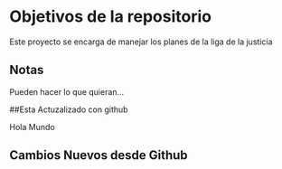# Objetivos de la repositorio

Este proyecto se encarga de manejar los planes de la liga de la justicia


## Notas
Pueden hacer lo que quieran...

##Esta Actuzalizado con github

Hola Mundo

## Cambios Nuevos desde Github
